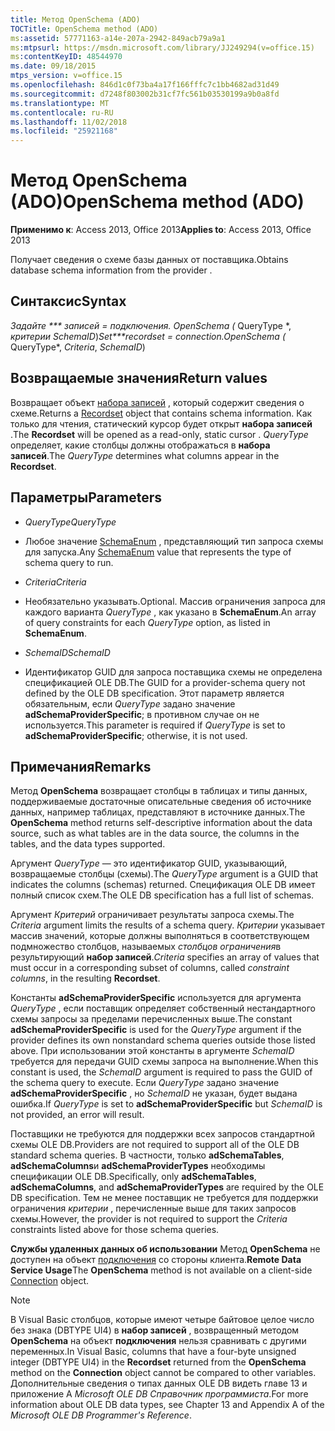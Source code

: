 ```yaml
---
title: Метод OpenSchema (ADO)
TOCTitle: OpenSchema method (ADO)
ms:assetid: 57771163-a14e-207a-2942-849acb79a9a1
ms:mtpsurl: https://msdn.microsoft.com/library/JJ249294(v=office.15)
ms:contentKeyID: 48544970
ms.date: 09/18/2015
mtps_version: v=office.15
ms.openlocfilehash: 846d1c0f73ba4a17f166fffc7c1bb4682ad31d49
ms.sourcegitcommit: d7248f803002b31cf7fc561b03530199a9b0a8fd
ms.translationtype: MT
ms.contentlocale: ru-RU
ms.lasthandoff: 11/02/2018
ms.locfileid: "25921168"
---
```

# <a name="openschema-method-ado"></a><span data-ttu-id="a5202-102">Метод OpenSchema (ADO)</span><span class="sxs-lookup"><span data-stu-id="a5202-102">OpenSchema method (ADO)</span></span>


<span data-ttu-id="a5202-103">**Применимо к**: Access 2013, Office 2013</span><span class="sxs-lookup"><span data-stu-id="a5202-103">**Applies to**: Access 2013, Office 2013</span></span>


<span data-ttu-id="a5202-104">Получает сведения о схеме базы данных от поставщика.</span><span class="sxs-lookup"><span data-stu-id="a5202-104">Obtains database schema information from the provider .</span></span>

## <a name="syntax"></a><span data-ttu-id="a5202-105">Синтаксис</span><span class="sxs-lookup"><span data-stu-id="a5202-105">Syntax</span></span>

<span data-ttu-id="a5202-106">**Задайте \*\*\* записей* = *подключения*. OpenSchema (* QueryType \*, *критерии* *SchemaID*)</span><span class="sxs-lookup"><span data-stu-id="a5202-106">**Set\*\*\*recordset* = *connection*.OpenSchema (* QueryType\*, *Criteria*, *SchemaID*)</span></span>

## <a name="return-values"></a><span data-ttu-id="a5202-107">Возвращаемые значения</span><span class="sxs-lookup"><span data-stu-id="a5202-107">Return values</span></span>

<span data-ttu-id="a5202-108">Возвращает объект [набора записей](recordset-object-ado.md) , который содержит сведения о схеме.</span><span class="sxs-lookup"><span data-stu-id="a5202-108">Returns a [Recordset](recordset-object-ado.md) object that contains schema information.</span></span> <span data-ttu-id="a5202-109">Как только для чтения, статический курсор будет открыт **набора записей** .</span><span class="sxs-lookup"><span data-stu-id="a5202-109">The **Recordset** will be opened as a read-only, static cursor .</span></span> <span data-ttu-id="a5202-110">*QueryType* определяет, какие столбцы должны отображаться в **набора записей**.</span><span class="sxs-lookup"><span data-stu-id="a5202-110">The *QueryType* determines what columns appear in the **Recordset**.</span></span>

## <a name="parameters"></a><span data-ttu-id="a5202-111">Параметры</span><span class="sxs-lookup"><span data-stu-id="a5202-111">Parameters</span></span>

  - <span data-ttu-id="a5202-112">*QueryType*</span><span class="sxs-lookup"><span data-stu-id="a5202-112">*QueryType*</span></span>

  - <span data-ttu-id="a5202-113">Любое значение [SchemaEnum](schemaenum.md) , представляющий тип запроса схемы для запуска.</span><span class="sxs-lookup"><span data-stu-id="a5202-113">Any [SchemaEnum](schemaenum.md) value that represents the type of schema query to run.</span></span>

  - <span data-ttu-id="a5202-114">*Criteria*</span><span class="sxs-lookup"><span data-stu-id="a5202-114">*Criteria*</span></span>

  - <span data-ttu-id="a5202-115">Необязательно указывать.</span><span class="sxs-lookup"><span data-stu-id="a5202-115">Optional.</span></span> <span data-ttu-id="a5202-116">Массив ограничения запроса для каждого варианта *QueryType* , как указано в **SchemaEnum**.</span><span class="sxs-lookup"><span data-stu-id="a5202-116">An array of query constraints for each *QueryType* option, as listed in **SchemaEnum**.</span></span>

  - <span data-ttu-id="a5202-117">*SchemaID*</span><span class="sxs-lookup"><span data-stu-id="a5202-117">*SchemaID*</span></span>

  - <span data-ttu-id="a5202-118">Идентификатор GUID для запроса поставщика схемы не определена спецификацией OLE DB.</span><span class="sxs-lookup"><span data-stu-id="a5202-118">The GUID for a provider-schema query not defined by the OLE DB specification.</span></span> <span data-ttu-id="a5202-119">Этот параметр является обязательным, если *QueryType* задано значение **adSchemaProviderSpecific**; в противном случае он не используется.</span><span class="sxs-lookup"><span data-stu-id="a5202-119">This parameter is required if *QueryType* is set to **adSchemaProviderSpecific**; otherwise, it is not used.</span></span>

## <a name="remarks"></a><span data-ttu-id="a5202-120">Примечания</span><span class="sxs-lookup"><span data-stu-id="a5202-120">Remarks</span></span>

<span data-ttu-id="a5202-121">Метод **OpenSchema** возвращает столбцы в таблицах и типы данных, поддерживаемые достаточные описательные сведения об источнике данных, например таблицах, представляют в источнике данных.</span><span class="sxs-lookup"><span data-stu-id="a5202-121">The **OpenSchema** method returns self-descriptive information about the data source, such as what tables are in the data source, the columns in the tables, and the data types supported.</span></span>

<span data-ttu-id="a5202-122">Аргумент *QueryType* — это идентификатор GUID, указывающий, возвращаемые столбцы (схемы).</span><span class="sxs-lookup"><span data-stu-id="a5202-122">The *QueryType* argument is a GUID that indicates the columns (schemas) returned.</span></span> <span data-ttu-id="a5202-123">Спецификация OLE DB имеет полный список схем.</span><span class="sxs-lookup"><span data-stu-id="a5202-123">The OLE DB specification has a full list of schemas.</span></span>

<span data-ttu-id="a5202-124">Аргумент *Критерий* ограничивает результаты запроса схемы.</span><span class="sxs-lookup"><span data-stu-id="a5202-124">The *Criteria* argument limits the results of a schema query.</span></span> <span data-ttu-id="a5202-125">*Критерии* указывает массив значений, которые должны выполняться в соответствующем подмножество столбцов, называемых *столбцов ограничения*в результирующий **набор записей**.</span><span class="sxs-lookup"><span data-stu-id="a5202-125">*Criteria* specifies an array of values that must occur in a corresponding subset of columns, called *constraint columns*, in the resulting **Recordset**.</span></span>

<span data-ttu-id="a5202-126">Константы **adSchemaProviderSpecific** используется для аргумента *QueryType* , если поставщик определяет собственный нестандартного схемы запросы за пределами перечисленных выше.</span><span class="sxs-lookup"><span data-stu-id="a5202-126">The constant **adSchemaProviderSpecific** is used for the *QueryType* argument if the provider defines its own nonstandard schema queries outside those listed above.</span></span> <span data-ttu-id="a5202-127">При использовании этой константы в аргументе *SchemaID* требуется для передачи GUID схемы запроса на выполнение.</span><span class="sxs-lookup"><span data-stu-id="a5202-127">When this constant is used, the *SchemaID* argument is required to pass the GUID of the schema query to execute.</span></span> <span data-ttu-id="a5202-128">Если *QueryType* задано значение **adSchemaProviderSpecific** , но *SchemaID* не указан, будет выдана ошибка.</span><span class="sxs-lookup"><span data-stu-id="a5202-128">If *QueryType* is set to **adSchemaProviderSpecific** but *SchemaID* is not provided, an error will result.</span></span>

<span data-ttu-id="a5202-129">Поставщики не требуются для поддержки всех запросов стандартной схемы OLE DB.</span><span class="sxs-lookup"><span data-stu-id="a5202-129">Providers are not required to support all of the OLE DB standard schema queries.</span></span> <span data-ttu-id="a5202-130">В частности, только **adSchemaTables**, **adSchemaColumns**и **adSchemaProviderTypes** необходимы спецификации OLE DB.</span><span class="sxs-lookup"><span data-stu-id="a5202-130">Specifically, only **adSchemaTables**, **adSchemaColumns**, and **adSchemaProviderTypes** are required by the OLE DB specification.</span></span> <span data-ttu-id="a5202-131">Тем не менее поставщик не требуется для поддержки ограничения *критерии* , перечисленные выше для таких запросов схемы.</span><span class="sxs-lookup"><span data-stu-id="a5202-131">However, the provider is not required to support the *Criteria* constraints listed above for those schema queries.</span></span>

<span data-ttu-id="a5202-132">**Службы удаленных данных об использовании** Метод **OpenSchema** не доступен на объект [подключения](connection-object-ado.md) со стороны клиента.</span><span class="sxs-lookup"><span data-stu-id="a5202-132">**Remote Data Service Usage**The **OpenSchema** method is not available on a client-side [Connection](connection-object-ado.md) object.</span></span>


> [!NOTE]
> <P><span data-ttu-id="a5202-133">В Visual Basic столбцов, которые имеют четыре байтовое целое число без знака (DBTYPE UI4) в <STRONG>набор записей</STRONG> , возвращенный методом <STRONG>OpenSchema</STRONG> на объект <STRONG>подключения</STRONG> нельзя сравнивать с другими переменных.</span><span class="sxs-lookup"><span data-stu-id="a5202-133">In Visual Basic, columns that have a four-byte unsigned integer (DBTYPE UI4) in the <STRONG>Recordset</STRONG> returned from the <STRONG>OpenSchema</STRONG> method on the <STRONG>Connection</STRONG> object cannot be compared to other variables.</span></span> <span data-ttu-id="a5202-134">Дополнительные сведения о типах данных OLE DB видеть главе 13 и приложение A <EM>Microsoft OLE DB Справочник программиста</EM>.</span><span class="sxs-lookup"><span data-stu-id="a5202-134">For more information about OLE DB data types, see Chapter 13 and Appendix A of the <EM>Microsoft OLE DB Programmer's Reference</EM>.</span></span></P>


